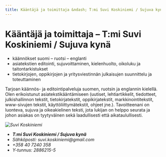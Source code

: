 ```yaml
---
title: Kääntäjä ja toimittaja &ndash; T:mi Suvi Koskiniemi / Sujuva kynä 
---
```


# <span>Kääntäjä ja toimittaja</span> &ndash; T:mi Suvi Koskiniemi / Sujuva kynä

- käännökset suomi – ruotsi – englanti
- asiatekstien editointi, sujuvoittaminen, kielenhuolto, oikoluku ja taitontarkistukset 
- tietokirjojen, oppikirjojen ja yritysviestinnän julkaisujen suunnittelu ja toteuttaminen

Tarjoan käännös- ja editointipalveluja suomen, ruotsin ja englannin kielellä. Olen erikoistunut asiatekstikääntämiseen (uutiset, lehtiartikkelit, tiedotteet, julkishallinnon tekstit, tietokirjatekstit, oppikirjatekstit, markkinointitekstit, www-sivujen tekstit, käyttöliittymätekstit, ohjeet jne.). Tavoitteenani on luonteva, sujuva ja oikeakielinen teksti, jota lukijan on helppo seurata ja johon asiakas on tyytyväinen sekä laadullisesti että aikataulullisesti.



<address>
<img src="suvi_koskiniemi.jpg" alt="Suvi Koskiniemi">

<ul>
<li><b>T:mi Suvi Koskiniemi / Sujuva kynä</b></li>
<li>Sähköposti: suvi.koskiniemi@gmail.com</li>
<li>+358 40 7240 358</li>
<li>Y-tunnus: 2886215-5</li>
</ul>
</address>
